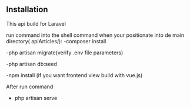 Installation
------------
This api build for Laravel

run command into the shell command when your positionate into de main directory( apiArticles/):
-composer install

-php artisan migrate(verify .env file parameters)

-php artisan db:seed

-npm install (if you want frontend view build with vue.js)


After run command
- php artisan serve
